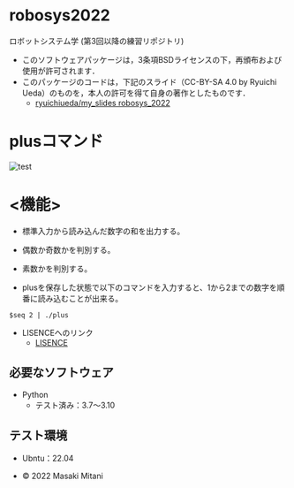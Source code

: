 # robosys2022
ロボットシステム学 (第3回以降の練習リポジトリ)
* このソフトウェアパッケージは，3条項BSDライセンスの下，再頒布および使用が許可されます．
* このパッケージのコードは，下記のスライド（CC-BY-SA 4.0 by Ryuichi Ueda）のものを，本人の許可を得て自身の著作としたものです．
    * [ryuichiueda/my_slides robosys_2022](https://github.com/ryuichiueda/my_slides/tree/master/robosys_2022)

# plusコマンド
![test](https://github.com/masaki130/robosys2022/actions/workflows/test.yml/badge.svg)

# <機能>
* 標準入力から読み込んだ数字の和を出力する。
* 偶数か奇数かを判別する。
* 素数かを判別する。

* plusを保存した状態で以下のコマンドを入力すると、1から2までの数字を順番に読み込むことが出来る。

```
$seq 2 | ./plus
```

* LISENCEへのリンク
    * [LISENCE](https://github.com/masaki130/robosys2022/blob/main/LICENSE)

## 必要なソフトウェア
* Python
  * テスト済み：3.7～3.10

## テスト環境
* Ubntu：22.04

* © 2022 Masaki Mitani
